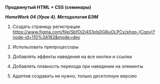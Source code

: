 **Продвинутый HTML + CSS (семинары)**

***HomeWork 04 (Урок 4). Методология БЭМ***
 
1. Создать страницу регистрации https://www.figma.com/file/SbfOi2i4S1pIs0G6uOLPCx/shop-(Copy)?node-id=110%3A162&mode=dev

2. Использовать препроцессоры
3. Добавлять эффекты наведения на все кнопки и ссылки
4. Добавлять плавность перехода при наведении на элементы
5. Адаптив создавать не нужно, только десктопную версию
